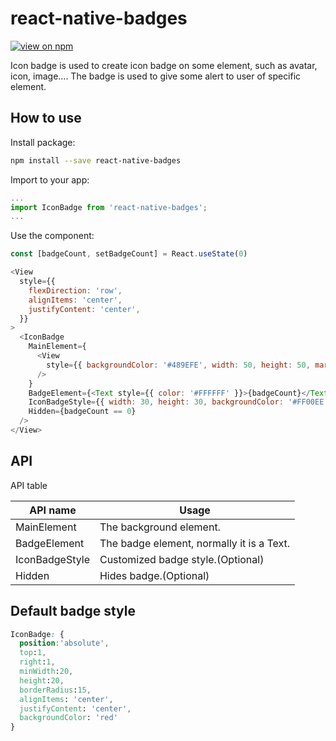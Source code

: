 # react-native-badges

[![view on npm](https://img.shields.io/badge/npm-1.0.0-blue)](https://www.npmjs.com/package/react-native-badges)

Icon badge is used to create icon badge on some element, such as avatar, icon, image.... The badge is used to give some alert to user of specific element.

## How to use

Install package:

```bash
npm install --save react-native-badges
```

Import to your app:

```javascript
...
import IconBadge from 'react-native-badges';
...
```

Use the component:

```javascript
const [badgeCount, setBadgeCount] = React.useState(0)
```

```javascript
<View
  style={{
    flexDirection: 'row',
    alignItems: 'center',
    justifyContent: 'center',
  }}
>
  <IconBadge
    MainElement={
      <View
        style={{ backgroundColor: '#489EFE', width: 50, height: 50, margin: 6 }}
      />
    }
    BadgeElement={<Text style={{ color: '#FFFFFF' }}>{badgeCount}</Text>}
    IconBadgeStyle={{ width: 30, height: 30, backgroundColor: '#FF00EE' }}
    Hidden={badgeCount == 0}
  />
</View>
```

## API

API table

| API name       | Usage                                     |
| -------------- | ----------------------------------------- |
| MainElement    | The background element.                   |
| BadgeElement   | The badge element, normally it is a Text. |
| IconBadgeStyle | Customized badge style.(Optional)         |
| Hidden         | Hides badge.(Optional)                    |

## Default badge style

```css
IconBadge: {
  position:'absolute',
  top:1,
  right:1,
  minWidth:20,
  height:20,
  borderRadius:15,
  alignItems: 'center',
  justifyContent: 'center',
  backgroundColor: 'red'
}
```
